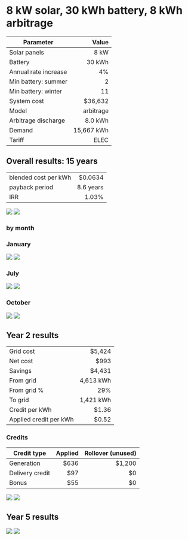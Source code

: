 # 8 kW solar, 30 kWh battery, 8 kWh arbitrage

| Parameter | Value |
|--------|-------:|
| Solar panels | 8 kW |
| Battery | 30 kWh |
| Annual rate increase | 4% |
| Min battery: summer | 2 |
| Min battery: winter | 11 |
| System cost | $36,632 |
| Model | arbitrage |
| Arbitrage discharge | 8.0 kWh|
| Demand | 15,667 kWh |
| Tariff | ELEC |

## Overall results: 15 years

|  |  |
|--------|-------:|
| blended cost per kWh | $0.0634 |
| payback period | 8.6 years |
| IRR | 1.03% |

<img src="roi.png">

<img src="monthly_sources.png">

### by month

### January
<img src="daily_Jan.png">

<img src="flow_Jan.png">

### July
<img src="daily_Jul.png">

<img src="flow_Jul.png">

### October

<img src="daily_Oct.png">

<img src="flow_Oct.png">

## Year 2 results

|  |  |
|--------|-------:|
| Grid cost | $5,424 |
| Net cost | $993 | 
| Savings | $4,431 |
| From grid | 4,613 kWh |
| From grid % | 29% |
| To grid | 1,421 kWh |
| Credit per kWh | $1.36 |
| Applied credit per kWh | $0.52 |

### Credits

| Credit type | Applied | Rollover (unused) |
|--------|-------:|-------:|
| Generation | $636 | $1,200 |
| Delivery credit | $97 | $0 |
| Bonus | $55 | $0 |

<img src="costs_02.png">

<img src="credits_02.png">

## Year 5 results

<img src="costs_05.png">

<img src="credits_05.png">